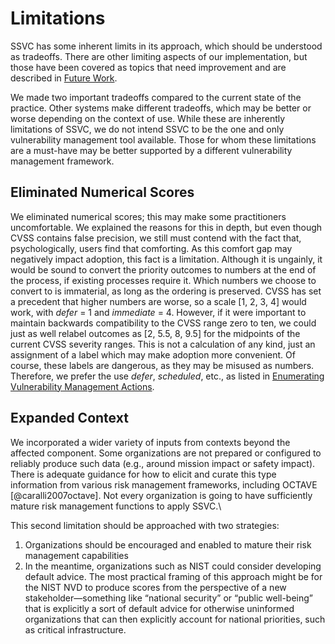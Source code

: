 # Limitations

SSVC has some inherent limits in its approach, which should be understood as tradeoffs.
There are other limiting aspects of our implementation, but those have been covered as topics that need improvement and are described in [Future Work](future_work.md).

We made two important tradeoffs compared to the current state of the practice.
Other systems make different tradeoffs, which may be better or worse depending on the context of use.
While these are inherently limitations of SSVC, we do not intend SSVC to be the one and only vulnerability management tool available.
Those for whom these limitations are a must-have may be better supported by a different vulnerability management framework.

## Eliminated Numerical Scores

We eliminated numerical scores; this may make some practitioners uncomfortable.
We explained the reasons for this in depth, but even though CVSS contains false precision, we still must contend with
the fact that, psychologically, users find that comforting.
As this comfort gap may negatively impact adoption, this fact is a limitation.
Although it is ungainly, it would be sound to convert the priority outcomes to numbers at the end of the process,
if existing processes require it.
Which numbers we choose to convert to is immaterial, as long as the ordering is preserved.
CVSS has set a precedent that higher numbers are worse, so a scale \[1, 2, 3, 4\] would work, with *defer* = 1 and
*immediate* = 4.
However, if it were important to maintain backwards compatibility to the CVSS range zero to ten, we could just as well
relabel outcomes as \[2, 5.5, 8, 9.5\] for the midpoints of the current CVSS severity ranges.
This is not a calculation of any kind, just an assignment of a label which may make adoption more convenient.
Of course, these labels are dangerous, as they may be misused as numbers.
Therefore, we prefer the use *defer*, *scheduled*, etc., as listed in
[Enumerating Vulnerability Management Actions](../howto/deployer_tree.md).

## Expanded Context

We incorporated a wider variety of inputs from contexts beyond the affected component.
Some organizations are not prepared or configured to reliably produce such data (e.g., around mission impact or safety impact). There is adequate guidance for how to elicit and curate this type information from various risk management frameworks, including OCTAVE [@caralli2007octave]. Not every organization is going to have sufficiently mature risk management functions to apply SSVC.\

This second limitation should be approached with two strategies:

1. Organizations should be encouraged and enabled to mature their risk management capabilities
2. In the meantime, organizations such as NIST could consider developing default advice.
   The most practical framing of this approach might be for the NIST NVD to produce scores from the perspective of a
   new stakeholder&mdash;something like “national security” or “public well-being” that is explicitly a sort of default
   advice for otherwise uninformed organizations that can then explicitly account for national priorities, such as critical infrastructure.
